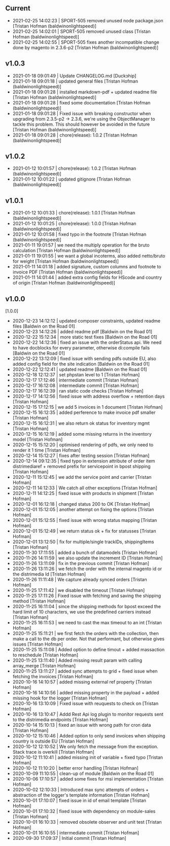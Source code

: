 
## Current
 * 2021-02-25 14:02:23 | SPORT-505 removed unused node package.json [Tristan Hofman (baldwinonlightspeed)]
 * 2021-02-25 14:02:01 | SPORT-505 removed unused class [Tristan Hofman (baldwinonlightspeed)]
 * 2021-02-25 14:02:55 | SPORT-505 fixes another incompatible change done by magento in 2.3.6-p2 [Tristan Hofman (baldwinonlightspeed)]

## v1.0.3
 * 2021-01-18 09:01:49 | Update CHANGELOG.md [Duckↄhip]
 * 2021-01-18 09:01:18 | updated general files [Tristan Hofman (baldwinonlightspeed)]
 * 2021-01-18 09:01:28 | installed markdown-pdf + updated readme file [Tristan Hofman (baldwinonlightspeed)]
 * 2021-01-18 09:01:28 | fixed some documentation [Tristan Hofman (baldwinonlightspeed)]
 * 2021-01-18 09:01:28 | Fixed issue with breaking constructor when upgrading from 2.3.5-p2 -> 2.3.6, we're using the ObjectManager to tackle this problem. This should however be avoided in the future [Tristan Hofman (baldwinonlightspeed)]
 * 2021-01-18 09:01:28 | chore(release): 1.0.2 [Tristan Hofman (baldwinonlightspeed)]

## v1.0.2
 * 2021-01-12 10:01:57 | chore(release): 1.0.2 [Tristan Hofman (baldwinonlightspeed)]
 * 2021-01-12 10:01:22 | updated gitignore [Tristan Hofman (baldwinonlightspeed)]

## v1.0.1
 * 2021-01-12 10:01:33 | chore(release): 1.0.1 [Tristan Hofman (baldwinonlightspeed)]
 * 2021-01-12 10:01:25 | chore(release): 1.0.0 [Tristan Hofman (baldwinonlightspeed)]
 * 2021-01-12 10:01:58 | fixed typo in the footnote [Tristan Hofman (baldwinonlightspeed)]
 * 2021-01-11 19:01:57 | we need the multiply operation for the bruto calculation [Tristan Hofman (baldwinonlightspeed)]
 * 2021-01-11 19:01:55 | we want a global incoterms, also added netto/bruto for weight [Tristan Hofman (baldwinonlightspeed)]
 * 2021-01-11 14:01:18 | added signature, custom columns and footnote to invoice PDF [Tristan Hofman (baldwinonlightspeed)]
 * 2021-01-11 14:01:44 | added extra config fields for HScode and country of origin [Tristan Hofman (baldwinonlightspeed)]

## v1.0.0

[1.0.0]
 * 2020-12-23 14:12:12 | updated composer constraints, updated readme files [Baldwin on the Road 01]
 * 2020-12-23 14:12:26 | added readme pdf [Baldwin on the Road 01]
 * 2020-12-22 15:12:34 | more static test fixes [Baldwin on the Road 01]
 * 2020-12-22 14:12:36 | fixed an issue with the orderStatus api. We need to have docblocks for every parameter, otherwise di:compile fails [Baldwin on the Road 01]
 * 2020-12-22 13:12:09 | fixed issue with sending pdfs outside EU, also added config field for the site indication [Baldwin on the Road 01]
 * 2020-12-22 12:12:41 | updated readme [Baldwin on the Road 01]
 * 2020-12-18 12:12:37 | set phpstan level to 1 [Tristan Hofman]
 * 2020-12-17 17:12:46 | intermediate commit [Tristan Hofman]
 * 2020-12-17 16:12:08 | intermediate commit [Tristan Hofman]
 * 2020-12-17 16:12:39 | ran static code checks [Tristan Hofman]
 * 2020-12-17 14:12:56 | fixed issue with address overflow + retention days [Tristan Hofman]
 * 2020-12-15 17:12:15 | we add 5 invoices in 1 document [Tristan Hofman]
 * 2020-12-15 16:12:35 | added perference to make invoice pdf smaller [Tristan Hofman]
 * 2020-12-15 16:12:31 | we also return ok status for inventory mgmt [Tristan Hofman]
 * 2020-12-15 16:12:19 | added some missing returns in the inventory model [Tristan Hofman]
 * 2020-12-15 15:12:20 | optimised rendering of pdfs, we only need to render it 1 time [Tristan Hofman]
 * 2020-12-14 15:12:27 | fixes after testing session [Tristan Hofman]
 * 2020-12-14 09:12:35 | fixed typo in extension attribute of order item distrimediaref + removed prefix for servicepoint in bpost shipping [Tristan Hofman]
 * 2020-12-11 15:12:45 | we add the service point and carrier [Tristan Hofman]
 * 2020-12-11 14:12:33 | We catch all other exceptions [Tristan Hofman]
 * 2020-12-11 14:12:25 | fixed issue with products in shipment [Tristan Hofman]
 * 2020-12-01 16:12:18 | changed status 200 to OK [Tristan Hofman]
 * 2020-12-01 15:12:05 | another attempt on fixing the options [Tristan Hofman]
 * 2020-12-01 15:12:55 | fixed issue with wrong status mapping [Tristan Hofman]
 * 2020-12-01 15:12:49 | we return status ok + fix for statusses [Tristan Hofman]
 * 2020-12-01 13:12:50 | fix for multiple/single trackIDs, shippingItems [Tristan Hofman]
 * 2020-11-30 17:11:55 | added a bunch of datamodels [Tristan Hofman]
 * 2020-11-26 14:11:59 | we also update the increment ID [Tristan Hofman]
 * 2020-11-26 13:11:09 | fix in the previous commit [Tristan Hofman]
 * 2020-11-26 13:11:26 | we fetch the order with the internal magento id or the distrimedia Id [Tristan Hofman]
 * 2020-11-26 11:11:48 | We capture already synced orders [Tristan Hofman]
 * 2020-11-25 17:11:42 | we disabled the timeout [Tristan Hofman]
 * 2020-11-25 17:11:26 | Fixed issue with fetching and saving the shipping method [Tristan Hofman]
 * 2020-11-25 16:11:04 | since the shipping methods for bpost exceed the hard limit of 10 characters, we use the predefined carriers instead [Tristan Hofman]
 * 2020-11-25 16:11:53 | we need to cast the max timeout to an int [Tristan Hofman]
 * 2020-11-25 15:11:21 | we first fetch the orders with the collection, then make a call to the db per order. Not that performant, but otherwise gives issues [Tristan Hofman]
 * 2020-11-25 15:11:08 | Added option to define timout + added massaction to reschedule [Tristan Hofman]
 * 2020-11-25 13:11:40 | Added missing result param with calling array_merge [Tristan Hofman]
 * 2020-11-25 13:11:27 | added sync attempts to grid + fixed issue when fetching the invoices [Tristan Hofman]
 * 2020-10-16 14:10:57 | added missing external ref property [Tristan Hofman]
 * 2020-10-16 14:10:56 | added missing property in the payload + added missing hook for the logger [Tristan Hofman]
 * 2020-10-16 13:10:09 | Fixed issue with reuquests to check on [Tristan Hofman]
 * 2020-10-16 13:10:47 | Addd Rest Api log plugin to monitor requests sent to the distrimedia endpoints [Tristan Hofman]
 * 2020-10-14 15:10:13 | fixed an issue with wrong path for cron data [Tristan Hofman]
 * 2020-10-12 15:10:46 | Added option to only send invoices when shipping country is outside EU [Tristan Hofman]
 * 2020-10-12 12:10:52 | We only fetch the message from the exception. Stack trace is overkill [Tristan Hofman]
 * 2020-10-12 11:10:41 | added missing init of variable + fixed typo [Tristan Hofman]
 * 2020-10-12 11:10:20 | better error handling [Tristan Hofman]
 * 2020-10-09 11:10:55 | clean-up of module [Baldwin on the Road 01]
 * 2020-10-06 17:10:57 | added some fixes for msi implementation [Tristan Hofman]
 * 2020-10-02 12:10:33 | Introduced max sync attempts of orders + abstraction of the logger's template information [Tristan Hofman]
 * 2020-10-01 17:10:07 | fixed issue in id of email template [Tristan Hofman]
 * 2020-10-01 17:10:32 | fixed issue with dependency on module-sales [Tristan Hofman]
 * 2020-10-01 16:10:33 | removed obsolete observer and unit test [Tristan Hofman]
 * 2020-10-01 16:10:55 | intermediate commit [Tristan Hofman]
 * 2020-09-30 17:09:37 | Initial commit [Tristan Hofman]
